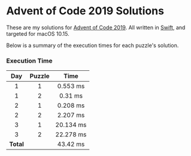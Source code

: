 # Advent of Code 2019 Solutions

These are my solutions for [Advent of Code 2019](https://adventofcode.com/2019). All written in [Swift](https://swift.org), and targeted for macOS 10.15.

Below is a summary of the execution times for each puzzle's solution. 

### Execution Time
| Day | Puzzle | Time |
| :---: | :---: | :---: |
| 1 | 1 | 0.553 ms |
| 1 | 2 | 0.31 ms |
| 2 | 1 | 0.208 ms |
| 2 | 2 | 2.207 ms |
| 3 | 1 | 20.134 ms |
| 3 | 2 | 22.278 ms |
| **Total** | | 43.42 ms |
